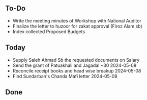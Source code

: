 ## To-Do
- Write the meeting minutes of Workshop with National Auditor  
- Finalize the letter to huzoor for zakat approval (Firoz Alam sb)  
- Index collected Proposed Budgets  

## Today
- Supply Saleh Ahmad Sb the requested documents on Salary  
- Send the grant of Patuakhali and Jagadal ~30 2024-05-08  
- Reconcile receipt books and head wise breakup 2024-05-08  
- Find Sundarban's Chanda Mafi letter 2024-05-08  

## Done